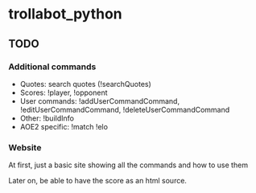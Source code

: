 # trollabot_python

## TODO

### Additional commands

* Quotes: search quotes (!searchQuotes)
* Scores: !player, !opponent 
* User commands: !addUserCommandCommand, !editUserCommandCommand, !deleteUserCommandCommand
* Other: !buildInfo
* AOE2 specific: !match !elo

### Website

At first, just a basic site showing all the commands and how to use them

Later on, be able to have the score as an html source.